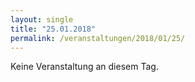 ```yaml
---
layout: single
title: "25.01.2018"
permalink: /veranstaltungen/2018/01/25/
---
```


Keine Veranstaltung an diesem Tag.
